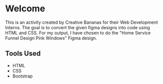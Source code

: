 # Welcome
This is an activity created by Creative Bananas for their Web Development Interns. The goal is to convert the given figma designs into code using HTML and CSS. For my output, I have chosen to do the "Home Service Funnel Design Pink Windows" Figma design.
## Tools Used
- HTML
- CSS
- Bootstrap